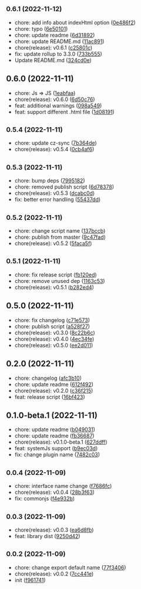 ## <small>0.6.1 (2022-11-12)</small>

* chore: add info about indexHtml option ([0e486f2](https://github.com/jacekkarczmarczyk/importmap-plugin/commit/0e486f2))
* chore: typo ([6e50101](https://github.com/jacekkarczmarczyk/importmap-plugin/commit/6e50101))
* chore: update readme ([6d31892](https://github.com/jacekkarczmarczyk/importmap-plugin/commit/6d31892))
* chore: update README.md ([11ac891](https://github.com/jacekkarczmarczyk/importmap-plugin/commit/11ac891))
* chore(release): v0.6.1 ([c25801c](https://github.com/jacekkarczmarczyk/importmap-plugin/commit/c25801c))
* fix: update rollup to 3.3.0 ([733b555](https://github.com/jacekkarczmarczyk/importmap-plugin/commit/733b555))
* Update README.md ([324cd0e](https://github.com/jacekkarczmarczyk/importmap-plugin/commit/324cd0e))



## 0.6.0 (2022-11-11)

* chore: Js => JS ([1eabfaa](https://github.com/jacekkarczmarczyk/importmap-plugin/commit/1eabfaa))
* chore(release): v0.6.0 ([6d50c76](https://github.com/jacekkarczmarczyk/importmap-plugin/commit/6d50c76))
* feat: additional warnings ([098a549](https://github.com/jacekkarczmarczyk/importmap-plugin/commit/098a549))
* feat: support different .html file ([1d08191](https://github.com/jacekkarczmarczyk/importmap-plugin/commit/1d08191))



## <small>0.5.4 (2022-11-11)</small>

* chore: update cz-sync ([7b364de](https://github.com/jacekkarczmarczyk/importmap-plugin/commit/7b364de))
* chore(release): v0.5.4 ([0cb4af6](https://github.com/jacekkarczmarczyk/importmap-plugin/commit/0cb4af6))



## <small>0.5.3 (2022-11-11)</small>

* chore: bump deps ([7995182](https://github.com/jacekkarczmarczyk/importmap-plugin/commit/7995182))
* chore: removed publish script ([6d78378](https://github.com/jacekkarczmarczyk/importmap-plugin/commit/6d78378))
* chore(release): v0.5.3 ([dcabc0d](https://github.com/jacekkarczmarczyk/importmap-plugin/commit/dcabc0d))
* fix: better error handling ([55437dd](https://github.com/jacekkarczmarczyk/importmap-plugin/commit/55437dd))



## <small>0.5.2 (2022-11-11)</small>

* chore: change script name ([137bccb](https://github.com/jacekkarczmarczyk/importmap-plugin/commit/137bccb))
* chore: publish from master ([9c47fad](https://github.com/jacekkarczmarczyk/importmap-plugin/commit/9c47fad))
* chore(release): v0.5.2 ([5faca5f](https://github.com/jacekkarczmarczyk/importmap-plugin/commit/5faca5f))



## <small>0.5.1 (2022-11-11)</small>

* chore: fix release script ([fb120ed](https://github.com/jacekkarczmarczyk/importmap-plugin/commit/fb120ed))
* chore: remove unused dep ([1163c53](https://github.com/jacekkarczmarczyk/importmap-plugin/commit/1163c53))
* chore(release): v0.5.1 ([b282ed4](https://github.com/jacekkarczmarczyk/importmap-plugin/commit/b282ed4))



## 0.5.0 (2022-11-11)

* chore: fix changelog ([c71e573](https://github.com/jacekkarczmarczyk/importmap-plugin/commit/c71e573))
* chore: publish script ([a528f27](https://github.com/jacekkarczmarczyk/importmap-plugin/commit/a528f27))
* chore(release): v0.3.0 ([8c22b6c](https://github.com/jacekkarczmarczyk/importmap-plugin/commit/8c22b6c))
* chore(release): v0.4.0 ([4ec34fe](https://github.com/jacekkarczmarczyk/importmap-plugin/commit/4ec34fe))
* chore(release): v0.5.0 ([ee2d011](https://github.com/jacekkarczmarczyk/importmap-plugin/commit/ee2d011))



## 0.2.0 (2022-11-11)

* chore: changelog ([afc3b10](https://github.com/jacekkarczmarczyk/importmap-plugin/commit/afc3b10))
* chore: update readme ([612f492](https://github.com/jacekkarczmarczyk/importmap-plugin/commit/612f492))
* chore(release): v0.2.0 ([c36f215](https://github.com/jacekkarczmarczyk/importmap-plugin/commit/c36f215))
* feat: release script ([16bf423](https://github.com/jacekkarczmarczyk/importmap-plugin/commit/16bf423))



## 0.1.0-beta.1 (2022-11-11)

* chore: update readme ([b049031](https://github.com/jacekkarczmarczyk/importmap-plugin/commit/b049031))
* chore: update readme ([fb36687](https://github.com/jacekkarczmarczyk/importmap-plugin/commit/fb36687))
* chore(release): v0.1.0-beta.1 ([627ddff](https://github.com/jacekkarczmarczyk/importmap-plugin/commit/627ddff))
* feat: systemJs support ([b9ec03d](https://github.com/jacekkarczmarczyk/importmap-plugin/commit/b9ec03d))
* fix: change plugin name ([7482c03](https://github.com/jacekkarczmarczyk/importmap-plugin/commit/7482c03))



## <small>0.0.4 (2022-11-09)</small>

* chore: interface name change ([f7686fc](https://github.com/jacekkarczmarczyk/importmap-plugin/commit/f7686fc))
* chore(release): v0.0.4 ([28b3f63](https://github.com/jacekkarczmarczyk/importmap-plugin/commit/28b3f63))
* fix: commonjs ([f4e932b](https://github.com/jacekkarczmarczyk/importmap-plugin/commit/f4e932b))



## <small>0.0.3 (2022-11-09)</small>

* chore(release): v0.0.3 ([ea6d8fb](https://github.com/jacekkarczmarczyk/importmap-plugin/commit/ea6d8fb))
* feat: library dist ([9250d42](https://github.com/jacekkarczmarczyk/importmap-plugin/commit/9250d42))



## <small>0.0.2 (2022-11-09)</small>

* chore: change export default name ([77f3406](https://github.com/jacekkarczmarczyk/importmap-plugin/commit/77f3406))
* chore(release): v0.0.2 ([7cc441e](https://github.com/jacekkarczmarczyk/importmap-plugin/commit/7cc441e))
* init ([f961741](https://github.com/jacekkarczmarczyk/importmap-plugin/commit/f961741))



